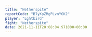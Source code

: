 ```yaml
---
title: "Netherspite"
reportCode: "B7yXpZMgPLvnYGK2"
player: "Lghtbird"
fight: "Netherspite"
date: 2021-11-11T20:08:04.971000+00:00
---
```

